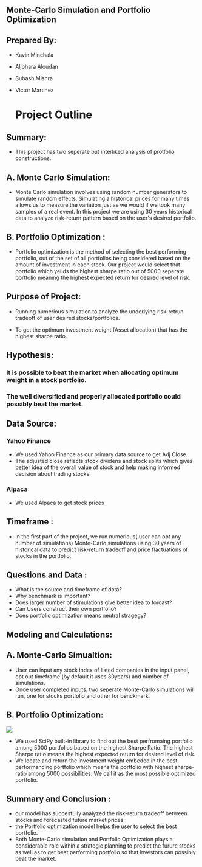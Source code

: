  ## Monte-Carlo Simulation and Portfolio Optimization

## Prepared By: 
- Kavin Minchala
- Aljohara Aloudan
- Subash Mishra
- Victor Martinez
  
  # Project Outline 
## Summary: 
- This project has two seperate but interliked analysis of protfolio constructions. 
## A. Monte Carlo Simulation: 
- Monte Carlo simulation involves using random number generators to simulate random effects. Simulating a historical prices for many times allows us to measure the variation just as we would if we took many samples of a real event. In this project we are using 30 years historical data to analyze risk-return pattern based on the user's desired portfolio. 

## B. Portfolio Optimization : 
- Portfolio optimization is the method of selecting the best performing portfolio, out of the set of all portfolios being considered based on the amount of investment in each stock. Our project would select that portfolio which yeilds the highest sharpe ratio out of 5000 seperate portfolio meaning the highest expected return for desired level of risk.

## Purpose of Project: 
 * Running numerious simulation to analyze the underlying risk-retrun tradeoff of user desired stocks/portfolios. 
 
 * To get the optimum investment weight (Asset allocation) that has the highest sharpe ratio.
 
## Hypothesis: 
### It is possible to beat the market when allocating optimum weight in a stock portfolio. 

### The well diversified and properly allocated portfolio could possibly beat the market. 

## Data Source: 
### Yahoo Finance
-  We used Yahoo Finance as our primary data source to get Adj Close. 
- The adjusted close reflects stock dividens and stock splits which gives better idea of the overall value of stock and help making informed decision about trading stocks. 
### Alpaca
- We used Alpaca to get stock prices 

## Timeframe :
- In the first part of the project, we run numerious( user can opt any number of simulations) Monte-Carlo simulations using 30 years of historical data to predict risk-return tradeoff and price flactuations of stocks in the portfolio.

## Questions and Data : 
* What is the source and timeframe of data?
* Why benchmark is important? 
* Does larger number of stimulations give better idea to forcast?
* Can Users construct their own portfolio?
* Does portfolio optimization means neutral stragegy?

## Modeling and Calculations: 
##  A. Monte-Carlo Simualtion: 
- User can input any stock index of listed companies in the input panel, opt out timeframe (by default it uses 30years) and number of simulations. 
- Once user completed inputs, two seperate Monte-Carlo simulations will run, one for stocks portfolio and other for benckmark. 

## B. Portfolio Optimization: 
![](https://raw.githubusercontent.com/blueprint99/Fintech_Bcamp_Project1/MishraSubash-patch-1/images/portfolio.png)

- We used SciPy built-in library to find out the best perfromaing portfolio among 5000 portfolios based on the highest Sharpe Ratio. The highest Sharpe ratio means the highest expected return for desired level of risk. 
- We locate and return the investment weight embeded in the best performancing portfolio which means the portfolio with highest sharpe-ratio among 5000 possibilities. We call it as the most possible optimized portfolio. 


## Summary and Conclusion : 
- our model has succesfully analyzed the risk-return tradeoff between stocks and forecasted future market prices. 
- the Portfolio optimization model helps the user to select the best portfolio.
- Both Monte-Carlo simulation and Portfolio Optimization plays a considerable role within a strategic planning to predict the furure stocks as well as to get best performing portfolio so that investors can possibly beat the market. 

  
